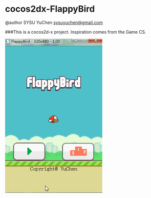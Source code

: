 cocos2dx-FlappyBird
===================
@author SYSU YuChen
sysuyuchen@gmail.com

###This is a cocos2d-x project.
    Inspiration comes from the Game CS.

![github screen1](/images/bird.gif)
